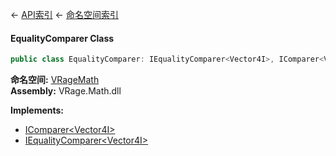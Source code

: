 ← [API索引](Api-Index) ← [命名空间索引](Namespace-Index)

#### EqualityComparer Class

```csharp
public class EqualityComparer: IEqualityComparer<Vector4I>, IComparer<Vector4I>
```

**命名空间:** [VRageMath](VRageMath)  
**Assembly:** VRage.Math.dll

**Implements:**  
* [IComparer&lt;Vector4I&gt;](https://docs.microsoft.com/en-us/dotnet/api/System.Collections.Generic.IComparer-1?view=netframework-4.6)  
* [IEqualityComparer&lt;Vector4I&gt;](https://docs.microsoft.com/en-us/dotnet/api/System.Collections.Generic.IEqualityComparer-1?view=netframework-4.6)


